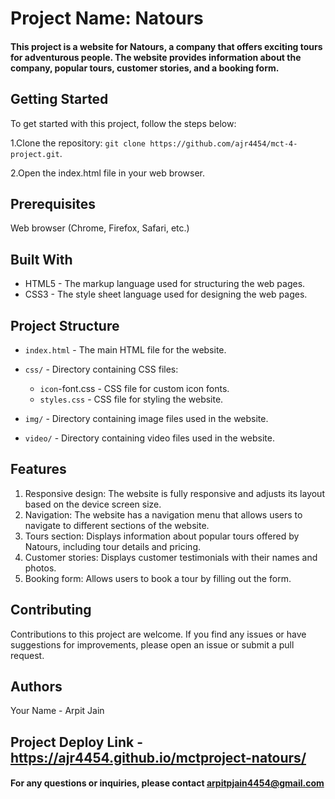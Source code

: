 # Project Name: Natours

#### This project is a website for Natours, a company that offers exciting tours for adventurous people. The website provides information about the company, popular tours, customer stories, and a booking form.

## Getting Started
To get started with this project, follow the steps below:

1.Clone the repository: `git clone https://github.com/ajr4454/mct-4-project.git`.

2.Open the index.html file in your web browser.

## Prerequisites
Web browser (Chrome, Firefox, Safari, etc.)

## Built With
- HTML5 - The markup language used for structuring the web pages.
- CSS3 - The style sheet language used for designing the web pages.

## Project Structure
- `index.html` - The main HTML file for the website.
- `css/`     - Directory containing CSS files:

    - `icon`-font.css - CSS file for custom icon fonts.
    - `styles.css` - CSS file for styling the website.
- `img/` - Directory containing image files used in the website.
- `video/` - Directory containing video files used in the website.

## Features
1. Responsive design: The website is fully responsive and adjusts its layout based on the device screen size.
2. Navigation: The website has a navigation menu that allows users to navigate to different sections of the website.
3. Tours section: Displays information about popular tours offered by Natours, including tour details and pricing.
4. Customer stories: Displays customer testimonials with their names and photos.
5. Booking form: Allows users to book a tour by filling out the form.

## Contributing
Contributions to this project are welcome. If you find any issues or have suggestions for improvements, please open an issue or submit a pull request.

## Authors
Your Name - Arpit Jain


## Project Deploy Link - https://ajr4454.github.io/mctproject-natours/

#### For any questions or inquiries, please contact arpitpjain4454@gmail.com

